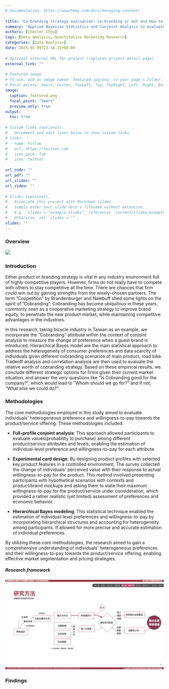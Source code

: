 ```yaml
---
# Documentation: https://wowchemy.com/docs/managing-content/

title: "Co-branding strategy evaluation: Co-branding or not and How to choose?"
summary: "Applied Bayesian Statistics and Conjoint Analysis to evaluate the marketing strategy effectiveness of Co-branding"
authors: [Chester Chou]
tags: [Data analysis, Quantitative Marketing Research]
categories: [Data Analysis]
date: 2023-05-09T23:34:22+08:00

# Optional external URL for project (replaces project detail page).
external_link: ""

# Featured image
# To use, add an image named `featured.jpg/png` to your page's folder.
# Focal points: Smart, Center, TopLeft, Top, TopRight, Left, Right, BottomLeft, Bottom, BottomRight.
image:
  caption: featured.png
  focal_point: "Smart"
  preview_only: true
output:
  toc: true

# Custom links (optional).
#   Uncomment and edit lines below to show custom links.
# links:
# - name: Follow
#   url: https://twitter.com
#   icon_pack: fab
#   icon: twitter

url_code: ""
url_pdf: ""
url_slides: ""
url_video: ""

# Slides (optional).
#   Associate this project with Markdown slides.
#   Simply enter your slide deck's filename without extension.
#   E.g. `slides = "example-slides"` references `content/slides/example-slides.md`.
#   Otherwise, set `slides = ""`.
slides: ""
---
```



### **Overview**

![](image/p1.png)


### Introduction 

Either product or branding strategy is vital in any industry environment full of highly competitive players. However, firms do not really have to compete with others to stay competitive all the time. There are chances that firm could win out by gaining strengths from the wisely­-chosen partners. The term ”Coopetition” by Brandenburger and Nalebuff shed some lights on the spirit of ”Co­branding”. Co­branding has become ubiquitous in these years, commonly seen as a cooperative marketing strategy to improve brand equity, to penetrate the new product market, while maintaining competitive advantages in the industries.

In this research, taking bicycle industry in Taiwan as an example, we incorporate the ”Co­branding” attribute within the context of conjoint analysis to measure the change of preference when a guest brand is introduced. Hierarchical Bayes model are the main statistical approach to address the heterogeneity of consumer preferences and data scarcity of individuals given different co­branding scenarios of main product, road bike. Trade­off analysis and correlation analysis are then used to evaluate the relative worth of co­branding strategy. Based on these empirical results, we conclude different strategic options for firms given their current market situation, and answer the very questions like ”Is Co­branding good for the company?”, which would lead to ”Whom should we go for?” and if not, ”What else we could do?”.

### Methodologies
<!-- 
1. Full-profile Conjoint Analysis: Core methodologies to evaluate the of individuals' heterogeneous preference and willingness-to-pay towards product/service offering;
2. Hierarchical Bayes: HB was chosen as the primary model in this research due to the inherent scarcity of data in this particular experimental design., e.g. linear mixed model and OLS model;
3. Other statistical methods: an orthogonal experimental design was employed for the product levels design, while clustering was utilized to analyze the HB group factors and conduct cross-analysis. Factor analysis was performed to describe unobserved latent variables for individuals, and correlation analysis was used to compare the correlations related to branding effects.
 -->


The core methodologies employed in this study aimed to evaluate individuals' heterogeneous preference and willingness-to-pay towards the product/service offering. These methodologies included:

- **Full-profile conjoint analysis**: This approach allowed participants to evaluate values(probability to purchase) among different product/service attributes and levels, enabling the estimation of individual-level preference and willingness-to-pay for each attribute.

- **Experimental card design**: By designing product profiles with selected key product features in a controlled environment, The survey collected the change of individuals' perceived value with their response to actual willingness-to-pay for the product. This method involved presenting participants with hypothetical scenarios with contexts and product/brand mockups and asking them to state their maximum willingness-to-pay for the product/service under consideration, which provided a rather realistic (yet limited) assessment of preferences and economic behavior.

- <b>Hierarchical Bayes modeling</b>: This statistical technique enabled the estimation of individual-level preferences and willingness-to-pay by incorporating hierarchical structures and accounting for heterogeneity among participants. It allowed for more precise and accurate estimation of individual preferences.

By utilizing these core methodologies, the research aimed to gain a comprehensive understanding of individuals' heterogeneous preferences and their willingness-to-pay towards the product/service offering, enabling effective market segmentation and pricing strategies.


##### Research framework

![Research framework](./image/research_framework.png)


### Findings



